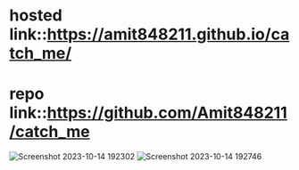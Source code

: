 # hosted link::https://amit848211.github.io/catch_me/
# repo link::https://github.com/Amit848211/catch_me
![Screenshot 2023-10-14 192302](https://github.com/Amit848211/catch_me/assets/111532901/08571b49-df3f-4b8c-a7ae-aaaa9c213beb)
![Screenshot 2023-10-14 192746](https://github.com/Amit848211/catch_me/assets/111532901/438cf4e8-1d2b-4a5d-a6c6-e2e2b0efa51b)
